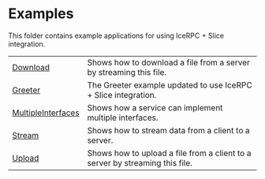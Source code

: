 # Examples

This folder contains example applications for using IceRPC + Slice integration.

|                                            |                                                                              |
|--------------------------------------------|------------------------------------------------------------------------------|
| [Download](./Download/)                    | Shows how to download a file from a server by streaming this file.           |
| [Greeter](./Greeter/)                      | The Greeter example updated to use IceRPC + Slice integration.               |
| [MultipleInterfaces](./MultipleInterfaces) | Shows how a service can implement multiple interfaces.                       |
| [Stream](./Stream/)                        | Shows how to stream data from a client to a server.                          |
| [Upload](./Upload/)                        | Shows how to upload a file from a client to a server by streaming this file. |
